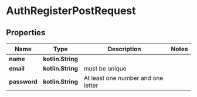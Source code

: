 
# AuthRegisterPostRequest

## Properties
Name | Type | Description | Notes
------------ | ------------- | ------------- | -------------
**name** | **kotlin.String** |  | 
**email** | **kotlin.String** | must be unique | 
**password** | **kotlin.String** | At least one number and one letter | 




